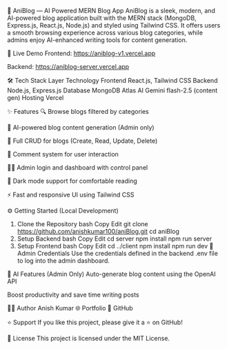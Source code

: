 🧠 AniBlog — AI Powered MERN Blog App
AniBlog is a sleek, modern, and AI-powered blog application built with the MERN stack (MongoDB, Express.js, React.js, Node.js) and styled using Tailwind CSS. It offers users a smooth browsing experience across various blog categories, while admins enjoy AI-enhanced writing tools for content generation.

🚀 Live Demo
Frontend: https://aniblog-v1.vercel.app

Backend: https://aniblog-server.vercel.app

🛠️ Tech Stack
Layer	Technology
Frontend	React.js, Tailwind CSS
Backend	Node.js, Express.js
Database	MongoDB Atlas
AI	Gemini flash-2.5 (content gen)
Hosting	Vercel

✨ Features
🔍 Browse blogs filtered by categories

🧠 AI-powered blog content generation (Admin only)

📝 Full CRUD for blogs (Create, Read, Update, Delete)

💬 Comment system for user interaction

🧑‍💻 Admin login and dashboard with control panel

🌙 Dark mode support for comfortable reading

⚡ Fast and responsive UI using Tailwind CSS

⚙️ Getting Started (Local Development)
1. Clone the Repository
bash
Copy
Edit
git clone https://github.com/anishkumar100/aniBlog.git
cd aniBlog
2. Setup Backend
bash
Copy
Edit
cd server
npm install
npm run server
3. Setup Frontend
bash
Copy
Edit
cd ../client
npm install
npm run dev
🔐 Admin Credentials
Use the credentials defined in the backend .env file to log into the admin dashboard.

🤖 AI Features (Admin Only)
Auto-generate blog content using the OpenAI API

Boost productivity and save time writing posts

🧑‍💻 Author
Anish Kumar
🌐 Portfolio
🔗 GitHub

⭐️ Support
If you like this project, please give it a ⭐️ on GitHub!

📄 License
This project is licensed under the MIT License.

